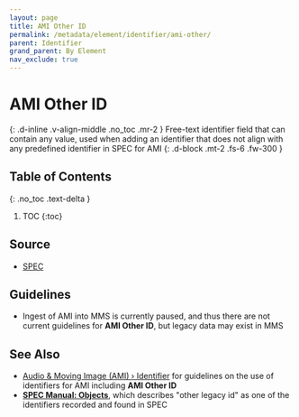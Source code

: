 ```yaml
---
layout: page
title: AMI Other ID
permalink: /metadata/element/identifier/ami-other/
parent: Identifier
grand_parent: By Element
nav_exclude: true
---
```


# AMI Other ID
{: .d-inline .v-align-middle .no_toc .mr-2 }
Free-text identifier field that can contain any value, used when adding an identifier that does not align with any predefined identifier in SPEC for AMI
{: .d-block .mt-2 .fs-6 .fw-300 }

## Table of Contents
{: .no_toc .text-delta }

1. TOC
{:toc}

## Source
- [SPEC](/metadata-documentation/resources/glossary/#spec)

## Guidelines
- Ingest of AMI into MMS is currently paused, and thus there are not current guidelines for **AMI Other ID**, but legacy data may exist in MMS

## See Also
- [Audio & Moving Image (AMI) › Identifier](/metadata-documentation/metadata/material/ami/#identifier) for guidelines on the use of identifiers for AMI including **AMI Other ID**
- [**SPEC Manual: Objects**](https://docs.google.com/document/d/1dP3zDqTT4uX_EsocFeUJ2VLgPMJechInvOzrcCtMsoU/edit), which describes "other legacy id" as one of the identifiers recorded and found in SPEC